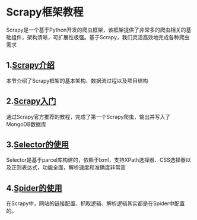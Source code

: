 # Scrapy框架教程
Scrapy是一个基于Python开发的爬虫框架，该框架提供了非常多的爬虫相关的基础组件，架构清晰，可扩展性极强。基于Scrapy，我们灵活高效地完成各种爬虫需求

## 1.[Scrapy介绍](./Scrapy_Tutorial_1.md)
本节介绍了Scrapy框架的基本架构、数据流过程以及项目结构

## 2.[Scrapy入门](./Scrapy_Tutorial_2.md)
通过Scrapy官方推荐的教程，完成了第一个Scrapy爬虫，输出并写入了MongoDB数据库

## 3.[Selector的使用](./Scrapy_Tutorial_3.md)
Selector是基于parcel库构建的，依赖于lxml，支持XPath选择器、CSS选择器以及正则表达式，功能全面，解析速度和准确度非常高


## 4.[Spider的使用](./Scrapy_Tutorial_4.md)
在Scrapy中，网站的链接配置、抓取逻辑、解析逻辑其实都是在Spider中配置的。
